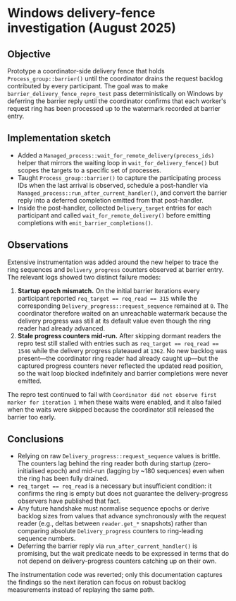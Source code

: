 # Windows delivery-fence investigation (August 2025)

## Objective

Prototype a coordinator-side delivery fence that holds `Process_group::barrier()` until the
coordinator drains the request backlog contributed by every participant. The goal was to make
`barrier_delivery_fence_repro_test` pass deterministically on Windows by deferring the
barrier reply until the coordinator confirms that each worker's request ring has been
processed up to the watermark recorded at barrier entry.

## Implementation sketch

* Added a `Managed_process::wait_for_remote_delivery(process_ids)` helper that mirrors the
  waiting loop in `wait_for_delivery_fence()` but scopes the targets to a specific set of
  processes.
* Taught `Process_group::barrier()` to capture the participating process IDs when the last
  arrival is observed, schedule a post-handler via
  `Managed_process::run_after_current_handler()`, and convert the barrier reply into a
  deferred completion emitted from that post-handler.
* Inside the post-handler, collected `Delivery_target` entries for each participant and
  called `wait_for_remote_delivery()` before emitting completions with
  `emit_barrier_completions()`.

## Observations

Extensive instrumentation was added around the new helper to trace the ring sequences and
`Delivery_progress` counters observed at barrier entry. The relevant logs showed two distinct
failure modes:

1. **Startup epoch mismatch.** On the initial barrier iterations every participant reported
   `req_target == req_read == 315` while the corresponding `Delivery_progress::request_sequence`
   remained at `0`. The coordinator therefore waited on an unreachable watermark because the
   delivery progress was still at its default value even though the ring reader had already
   advanced.
2. **Stale progress counters mid-run.** After skipping dormant readers the repro test still
   stalled with entries such as `req_target == req_read == 1546` while the delivery progress
   plateaued at `1362`. No new backlog was present—the coordinator ring reader had already
   caught up—but the captured progress counters never reflected the updated read position, so
   the wait loop blocked indefinitely and barrier completions were never emitted.

The repro test continued to fail with `Coordinator did not observe first marker for iteration 1`
when these waits were enabled, and it also failed when the waits were skipped because the
coordinator still released the barrier too early.

## Conclusions

* Relying on raw `Delivery_progress::request_sequence` values is brittle. The counters lag
  behind the ring reader both during startup (zero-initialised epoch) and mid-run (lagging by
  ~180 sequences) even when the ring has been fully drained.
* `req_target == req_read` is a necessary but insufficient condition: it confirms the ring is
  empty but does not guarantee the delivery-progress observers have published that fact.
* Any future handshake must normalise sequence epochs or derive backlog sizes from values
  that advance synchronously with the request reader (e.g., deltas between `reader.get_*`
  snapshots) rather than comparing absolute `Delivery_progress` counters to ring-leading
  sequence numbers.
* Deferring the barrier reply via `run_after_current_handler()` is promising, but the wait
  predicate needs to be expressed in terms that do not depend on delivery-progress counters
  catching up on their own.

The instrumentation code was reverted; only this documentation captures the findings so the
next iteration can focus on robust backlog measurements instead of replaying the same path.

